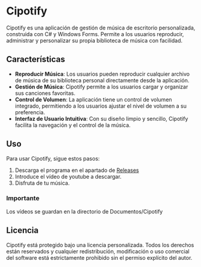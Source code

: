 # Cipotify

Cipotify es una aplicación de gestión de música de escritorio personalizada, construida con C# y Windows Forms. Permite a los usuarios reproducir, administrar y personalizar su propia biblioteca de música con facilidad.

## Características

- **Reproducir Música**: Los usuarios pueden reproducir cualquier archivo de música de su biblioteca personal directamente desde la aplicación.
- **Gestión de Música**: Cipotify permite a los usuarios cargar y organizar sus canciones favoritas.
- **Control de Volumen**: La aplicación tiene un control de volumen integrado, permitiendo a los usuarios ajustar el nivel de volumen a su preferencia.
- **Interfaz de Usuario Intuitiva**: Con su diseño limpio y sencillo, Cipotify facilita la navegación y el control de la música.

## Uso

Para usar Cipotify, sigue estos pasos:

1. Descarga el programa en el apartado de [Releases](https://github.com/cipotemanx/cipotify/releases)
2. Introduce el vídeo de youtube a descargar.
3. Disfruta de tu música.

### Importante
Los vídeos se guardan en la directorio de Documentos/Cipotify

## Licencia

Cipotify está protegido bajo una licencia personalizada. Todos los derechos están reservados y cualquier redistribución, modificación o uso comercial del software está estrictamente prohibido sin el permiso explícito del autor.
